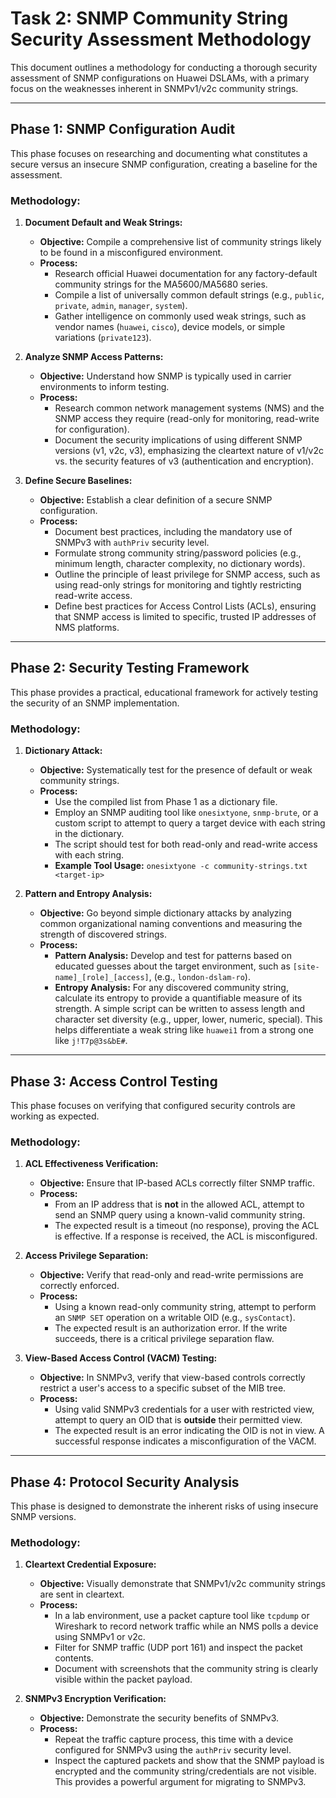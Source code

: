 # Task 2: SNMP Community String Security Assessment Methodology

This document outlines a methodology for conducting a thorough security assessment of SNMP configurations on Huawei DSLAMs, with a primary focus on the weaknesses inherent in SNMPv1/v2c community strings.

---

## Phase 1: SNMP Configuration Audit

This phase focuses on researching and documenting what constitutes a secure versus an insecure SNMP configuration, creating a baseline for the assessment.

### Methodology:

1.  **Document Default and Weak Strings:**
    *   **Objective:** Compile a comprehensive list of community strings likely to be found in a misconfigured environment.
    *   **Process:**
        *   Research official Huawei documentation for any factory-default community strings for the MA5600/MA5680 series.
        *   Compile a list of universally common default strings (e.g., `public`, `private`, `admin`, `manager`, `system`).
        *   Gather intelligence on commonly used weak strings, such as vendor names (`huawei`, `cisco`), device models, or simple variations (`private123`).

2.  **Analyze SNMP Access Patterns:**
    *   **Objective:** Understand how SNMP is typically used in carrier environments to inform testing.
    *   **Process:**
        *   Research common network management systems (NMS) and the SNMP access they require (read-only for monitoring, read-write for configuration).
        *   Document the security implications of using different SNMP versions (v1, v2c, v3), emphasizing the cleartext nature of v1/v2c vs. the security features of v3 (authentication and encryption).

3.  **Define Secure Baselines:**
    *   **Objective:** Establish a clear definition of a secure SNMP configuration.
    *   **Process:**
        *   Document best practices, including the mandatory use of SNMPv3 with `authPriv` security level.
        *   Formulate strong community string/password policies (e.g., minimum length, character complexity, no dictionary words).
        *   Outline the principle of least privilege for SNMP access, such as using read-only strings for monitoring and tightly restricting read-write access.
        *   Define best practices for Access Control Lists (ACLs), ensuring that SNMP access is limited to specific, trusted IP addresses of NMS platforms.

---

## Phase 2: Security Testing Framework

This phase provides a practical, educational framework for actively testing the security of an SNMP implementation.

### Methodology:

1.  **Dictionary Attack:**
    *   **Objective:** Systematically test for the presence of default or weak community strings.
    *   **Process:**
        *   Use the compiled list from Phase 1 as a dictionary file.
        *   Employ an SNMP auditing tool like `onesixtyone`, `snmp-brute`, or a custom script to attempt to query a target device with each string in the dictionary.
        *   The script should test for both read-only and read-write access with each string.
        *   **Example Tool Usage:** `onesixtyone -c community-strings.txt <target-ip>`

2.  **Pattern and Entropy Analysis:**
    *   **Objective:** Go beyond simple dictionary attacks by analyzing common organizational naming conventions and measuring the strength of discovered strings.
    *   **Process:**
        *   **Pattern Analysis:** Develop and test for patterns based on educated guesses about the target environment, such as `[site-name]_[role]_[access]`, (e.g., `london-dslam-ro`).
        *   **Entropy Analysis:** For any discovered community string, calculate its entropy to provide a quantifiable measure of its strength. A simple script can be written to assess length and character set diversity (e.g., upper, lower, numeric, special). This helps differentiate a weak string like `huawei1` from a strong one like `j!T7p@3s&bE#`.

---

## Phase 3: Access Control Testing

This phase focuses on verifying that configured security controls are working as expected.

### Methodology:

1.  **ACL Effectiveness Verification:**
    *   **Objective:** Ensure that IP-based ACLs correctly filter SNMP traffic.
    *   **Process:**
        *   From an IP address that is **not** in the allowed ACL, attempt to send an SNMP query using a known-valid community string.
        *   The expected result is a timeout (no response), proving the ACL is effective. If a response is received, the ACL is misconfigured.

2.  **Access Privilege Separation:**
    *   **Objective:** Verify that read-only and read-write permissions are correctly enforced.
    *   **Process:**
        *   Using a known read-only community string, attempt to perform an `SNMP SET` operation on a writable OID (e.g., `sysContact`).
        *   The expected result is an authorization error. If the write succeeds, there is a critical privilege separation flaw.

3.  **View-Based Access Control (VACM) Testing:**
    *   **Objective:** In SNMPv3, verify that view-based controls correctly restrict a user's access to a specific subset of the MIB tree.
    *   **Process:**
        *   Using valid SNMPv3 credentials for a user with restricted view, attempt to query an OID that is **outside** their permitted view.
        *   The expected result is an error indicating the OID is not in view. A successful response indicates a misconfiguration of the VACM.

---

## Phase 4: Protocol Security Analysis

This phase is designed to demonstrate the inherent risks of using insecure SNMP versions.

### Methodology:

1.  **Cleartext Credential Exposure:**
    *   **Objective:** Visually demonstrate that SNMPv1/v2c community strings are sent in cleartext.
    *   **Process:**
        *   In a lab environment, use a packet capture tool like `tcpdump` or Wireshark to record network traffic while an NMS polls a device using SNMPv1 or v2c.
        *   Filter for SNMP traffic (UDP port 161) and inspect the packet contents.
        *   Document with screenshots that the community string is clearly visible within the packet payload.

2.  **SNMPv3 Encryption Verification:**
    *   **Objective:** Demonstrate the security benefits of SNMPv3.
    *   **Process:**
        *   Repeat the traffic capture process, this time with a device configured for SNMPv3 using the `authPriv` security level.
        *   Inspect the captured packets and show that the SNMP payload is encrypted and the community string/credentials are not visible. This provides a powerful argument for migrating to SNMPv3.